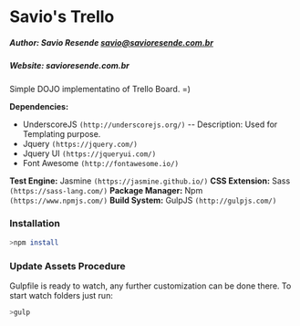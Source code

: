 # Savio's Trello
##### Author: Savio Resende <savio@savioresende.com.br>
##### Website: savioresende.com.br

Simple DOJO implementatino of Trello Board. =)

**Dependencies:**
  - UnderscoreJS ``(http://underscorejs.org/)``
  -- Description: Used for Templating purpose.
  - Jquery ``(https://jquery.com/)``
  - Jquery UI ``(https://jqueryui.com/)``
  - Font Awesome ``(http://fontawesome.io/)``

**Test Engine:** Jasmine ``(https://jasmine.github.io/)``
**CSS Extension:** Sass ``(https://sass-lang.com/)``
**Package Manager:** Npm ``(https://www.npmjs.com/)``
**Build System:** GulpJS ``(http://gulpjs.com/)``

### Installation

```sh
>npm install
```

### Update Assets Procedure
Gulpfile is ready to watch, any further customization can be done there. To start watch folders just run:
```sh
>gulp
```

